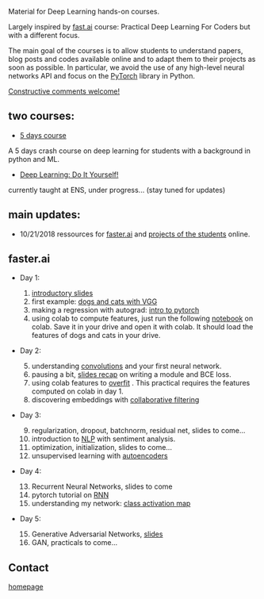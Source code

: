 Material for Deep Learning hands-on courses.

Largely inspired by [fast.ai](http://www.fast.ai/) course: Practical Deep Learning For Coders but with a different focus.

The main goal of the courses is to allow students to understand papers, blog posts and codes available online and to adapt them to their projects as soon as possible. In particular, we avoid the use of any high-level neural networks API and focus on the [PyTorch](https://pytorch.org/) library in Python. 

[Constructive comments welcome!](#contact)

## two courses:

- [5 days course](#fasterai)

A 5 days crash course on deep learning for students with a background in python and ML.

- [Deep Learning: Do It Yourself!](https://www.di.ens.fr/~lelarge/dldiy/)

currently taught at ENS, under progress... (stay tuned for updates)

## main updates:

- 10/21/2018 ressources for [faster.ai](#fasterai) and [projects of the students](https://mlelarge.github.io/dataflowr/projects_xhec18.html) online. 

## faster.ai

- Day 1:
  
  1. [introductory slides](https://mlelarge.github.io/dataflowr/Slides/01_intro_dldiy/index.html)
  2. first example: [dogs and cats with VGG](https://github.com/mlelarge/dataflowr/blob/master/Notebooks/01_intro_DLDIY.ipynb)
  3. making a regression with autograd: [intro to pytorch](https://github.com/mlelarge/dataflowr/blob/master/Notebooks/02_basics_pytorch.ipynb)
  4. using colab to compute features, just run the following [notebook](https://github.com/mlelarge/dataflowr/blob/master/Notebooks/04_dogscast_features_colab.ipynb) on colab. Save it in your drive and open it with colab. It should load the features of dogs and cats in your drive.

- Day 2:
  
  5. understanding [convolutions](https://github.com/mlelarge/dataflowr/blob/master/Notebooks/03_convolution-digit-recognizer_empty.ipynb) and your first neural network.
  6. pausing a bit, [slides recap](https://mlelarge.github.io/dataflowr/Slides/05_some_basics/05_some_basics.html) on writing a module and BCE loss.
  7. using colab features to [overfit](https://github.com/mlelarge/dataflowr/blob/master/Notebooks/04_dogscast_fromcolab_emty.ipynb) . This practical requires the features computed on colab in day 1.
  8. discovering embeddings with [collaborative filtering](https://github.com/mlelarge/dataflowr/blob/master/Notebooks/05_collaborative_filtering.ipynb)

- Day 3:
  
  9. regularization, dropout, batchnorm, residual net, slides to come...
  10. introduction to [NLP](https://github.com/mlelarge/dataflowr/blob/master/Notebooks/introduction_NLP.ipynb) with sentiment analysis.
  11. optimization, initialization, slides to come...
  12. unsupervised learning with [autoencoders](https://github.com/mlelarge/dataflowr/blob/master/Notebooks/05_Autoencoder_empty.ipynb)

- Day 4:
  
  13. Recurrent Neural Networks, slides to come
  14. pytorch tutorial on [RNN](https://github.com/mlelarge/dataflowr/blob/master/Notebooks/char_rnn_classification_tutorial.ipynb)
  14. understanding my network: [class activation map](https://github.com/mlelarge/dataflowr/blob/master/Notebooks/CAM.ipynb)

- Day 5:
  
  15. Generative Adversarial Networks, [slides](https://mlelarge.github.io/dataflowr/Slides/GAN/index.html)
  16. GAN, practicals to come...


## Contact

[homepage](https://www.di.ens.fr/~lelarge/#contact)
